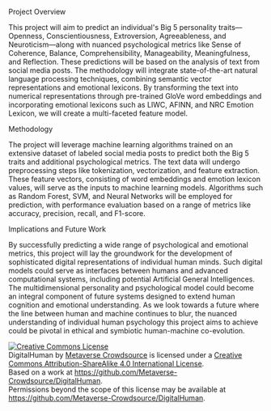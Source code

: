 Project Overview

This project will aim to predict an individual's Big 5 personality traits—Openness, Conscientiousness, Extroversion, Agreeableness, and Neuroticism—along with nuanced psychological metrics like Sense of Coherence, Balance, Comprehensibility, Manageability, Meaningfulness, and Reflection. These predictions will be based on the analysis of text from social media posts. The methodology will integrate state-of-the-art natural language processing techniques, combining semantic vector representations and emotional lexicons. By transforming the text into numerical representations through pre-trained GloVe word embeddings and incorporating emotional lexicons such as LIWC, AFINN, and NRC Emotion Lexicon, we will create a multi-faceted feature model.


Methodology

The project will leverage machine learning algorithms trained on an extensive dataset of labeled social media posts to predict both the Big 5 traits and additional psychological metrics. The text data will undergo preprocessing steps like tokenization, vectorization, and feature extraction. These feature vectors, consisting of word embeddings and emotion lexicon values, will serve as the inputs to machine learning models. Algorithms such as Random Forest, SVM, and Neural Networks will be employed for prediction, with performance evaluation based on a range of metrics like accuracy, precision, recall, and F1-score.


Implications and Future Work

By successfully predicting a wide range of psychological and emotional metrics, this project will lay the groundwork for the development of sophisticated digital representations of individual human minds. Such digital models could serve as interfaces between humans and advanced computational systems, including potential Artificial General Intelligences. The multidimensional personality and psychological model could become an integral component of future systems designed to extend human cognition and emotional understanding. As we look towards a future where the line between human and machine continues to blur, the nuanced understanding of individual human psychology this project aims to achieve could be pivotal in ethical and symbiotic human-machine co-evolution.


<a rel="license" href="http://creativecommons.org/licenses/by-sa/4.0/"><img alt="Creative Commons License" style="border-width:0" src="https://i.creativecommons.org/l/by-sa/4.0/88x31.png" /></a><br /><span xmlns:dct="http://purl.org/dc/terms/" property="dct:title">DigitalHuman</span> by <a xmlns:cc="http://creativecommons.org/ns#" href="https://github.com/Metaverse-Crowdsource/DigitalHuman" property="cc:attributionName" rel="cc:attributionURL">Metaverse Crowdsource</a> is licensed under a <a rel="license" href="http://creativecommons.org/licenses/by-sa/4.0/">Creative Commons Attribution-ShareAlike 4.0 International License</a>.<br />Based on a work at <a xmlns:dct="http://purl.org/dc/terms/" href="https://github.com/Metaverse-Crowdsource/DigitalHuman" rel="dct:source">https://github.com/Metaverse-Crowdsource/DigitalHuman</a>.<br />Permissions beyond the scope of this license may be available at <a xmlns:cc="http://creativecommons.org/ns#" href="https://github.com/Metaverse-Crowdsource/DigitalHuman" rel="cc:morePermissions">https://github.com/Metaverse-Crowdsource/DigitalHuman</a>.

